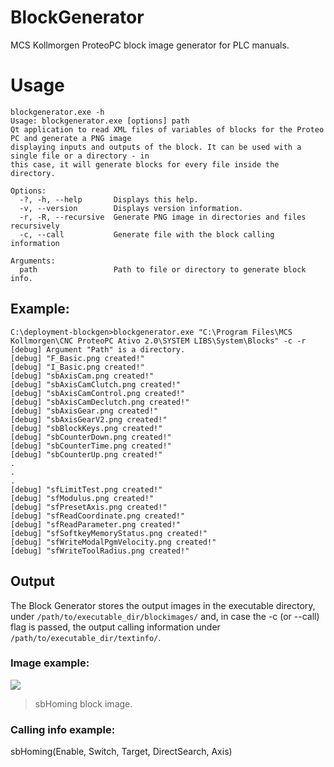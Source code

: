 # BlockGenerator
MCS Kollmorgen ProteoPC block image generator for PLC manuals.

# Usage
```
blockgenerator.exe -h
Usage: blockgenerator.exe [options] path
Qt application to read XML files of variables of blocks for the Proteo PC and generate a PNG image 
displaying inputs and outputs of the block. It can be used with a single file or a directory - in 
this case, it will generate blocks for every file inside the directory.

Options:
  -?, -h, --help       Displays this help.
  -v, --version        Displays version information.
  -r, -R, --recursive  Generate PNG image in directories and files recursively
  -c, --call           Generate file with the block calling information

Arguments:
  path                 Path to file or directory to generate block info.
  ```
  
## Example:
```
C:\deployment-blockgen>blockgenerator.exe "C:\Program Files\MCS Kollmorgen\CNC ProteoPC Ativo 2.0\SYSTEM LIBS\System\Blocks" -c -r
[debug] Argument "Path" is a directory.
[debug] "F_Basic.png created!"
[debug] "I_Basic.png created!"
[debug] "sbAxisCam.png created!"
[debug] "sbAxisCamClutch.png created!"
[debug] "sbAxisCamControl.png created!"
[debug] "sbAxisCamDeclutch.png created!"
[debug] "sbAxisGear.png created!"
[debug] "sbAxisGearV2.png created!"
[debug] "sbBlockKeys.png created!"
[debug] "sbCounterDown.png created!"
[debug] "sbCounterTime.png created!"
[debug] "sbCounterUp.png created!"
.
.
.
[debug] "sfLimitTest.png created!"
[debug] "sfModulus.png created!"
[debug] "sfPresetAxis.png created!"
[debug] "sfReadCoordinate.png created!"
[debug] "sfReadParameter.png created!"
[debug] "sfSoftkeyMemoryStatus.png created!"
[debug] "sfWriteModalPgmVelocity.png created!"
[debug] "sfWriteToolRadius.png created!"
```

## Output
The Block Generator stores the output images in the executable directory, under `/path/to/executable_dir/blockimages/` and, in case the -c (or --call) flag is passed, the output calling information under `/path/to/executable_dir/textinfo/`.

### Image example:

![](https://i.imgur.com/CNLAZm1.png)

> sbHoming block image.

### Calling info example:
sbHoming(Enable, Switch, Target, DirectSearch, Axis)
